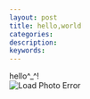 ```yaml
---
layout: post
title: hello,world
categories: 
description:
keywords: 
---
```

hello^_^!
<br>![Load Photo Error](https://gitee.com/momonorthy/github-blog-images-2/raw/master/img/duj.jpg)

